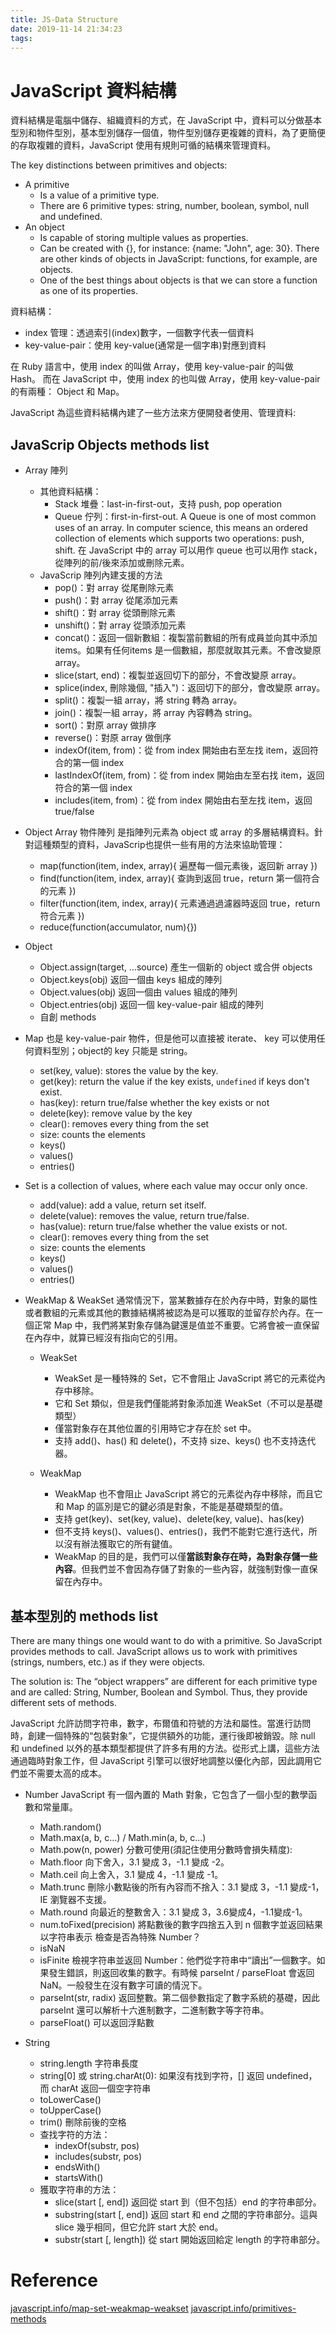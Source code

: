 ```yaml
---
title: JS-Data Structure
date: 2019-11-14 21:34:23
tags:
---
```


# JavaScript 資料結構

資料結構是電腦中儲存、組織資料的方式，在 JavaScript 中，資料可以分做基本型別和物件型別，基本型別儲存一個值，物件型別儲存更複雜的資料，為了更簡便的存取複雜的資料，JavaScript 使用有規則可循的結構來管理資料。

The key distinctions between primitives and objects:
- A primitive
  - Is a value of a primitive type.
  - There are 6 primitive types: string, number, boolean, symbol, null and undefined.
- An object
  - Is capable of storing multiple values as properties.
  - Can be created with {}, for instance: {name: "John", age: 30}. There are other kinds of objects in JavaScript: functions, for example, are objects.
  - One of the best things about objects is that we can store a function as one of its properties.


資料結構：
- index 管理：透過索引(index)數字，一個數字代表一個資料
- key-value-pair：使用 key-value(通常是一個字串)對應到資料

在 Ruby 語言中，使用 index 的叫做 Array，使用 key-value-pair 的叫做 Hash。
而在 JavaScript 中，使用 index 的也叫做 Array，使用 key-value-pair 的有兩種： Object 和 Map。

JavaScript 為這些資料結構內建了一些方法來方便開發者使用、管理資料:

## JavaScrip Objects methods list

- Array 陣列
  - 其他資料結構：
    - Stack 堆疊：last-in-first-out，支持 push, pop operation
    - Queue 佇列：first-in-first-out. A Queue is one of most common uses of an array. In computer science, this means an ordered collection of elements which supports two operations: push, shift.
    在 JavaScript 中的 array 可以用作 queue 也可以用作 stack，從陣列的前/後來添加或刪除元素。
  - JavaScrip 陣列內建支援的方法
    - pop()：對 array 從尾刪除元素
    - push()：對 array 從尾添加元素
    - shift()：對 array 從頭刪除元素
    - unshift()：對 array 從頭添加元素
    - concat()：返回一個新數組：複製當前數組的所有成員並向其中添加 items。如果有任何items 是一個數組，那麼就取其元素。不會改變原 array。
    - slice(start, end)：複製並返回切下的部分，不會改變原 array。 
    - splice(index, 刪除幾個, "插入")：返回切下的部分，會改變原 array。
    - split()：複製一組 array，將 string 轉為 array。
    - join()：複製一組 array，將 array 內容轉為 string。
    - sort()：對原 array 做排序
    - reverse()：對原 array 做倒序
    - indexOf(item, from)：從 from index 開始由右至左找 item，返回符合的第一個 index
    - lastIndexOf(item, from)：從 from index 開始由左至右找 item，返回符合的第一個 index
    - includes(item, from)：從 from index 開始由右至左找 item，返回 true/false

- Object Array 物件陣列
  是指陣列元素為 object 或 array 的多層結構資料。針對這種類型的資料，JavaScrip也提供一些有用的方法來協助管理：
  - map(function(item, index, array){ 遍歷每一個元素後，返回新 array })
  - find(function(item, index, array){ 查詢到返回 true，return 第一個符合的元素 })
  - filter(function(item, index, array){ 元素通過過濾器時返回 true，return 符合元素 })
  - reduce(function(accumulator, num){})

- Object
  - Object.assign(target, ...source) 產生一個新的 object 或合併 objects
  - Object.keys(obj) 返回一個由 keys 組成的陣列
  - Object.values(obj) 返回一個由 values 組成的陣列
  - Object.entries(obj) 返回一個 key-value-pair 組成的陣列
  - 自創 methods

- Map 也是 key-value-pair 物件，但是他可以直接被 iterate、 key 可以使用任何資料型別；object的 key 只能是 string。
  - set(key, value): stores the value by the key.
  - get(key): return the value if the key exists, `undefined` if keys don't exist.
  - has(key): return true/false whether the key exists or not
  - delete(key): remove value by the key
  - clear(): removes every thing from the set
  - size: counts the elements
  - keys()
  - values()
  - entries()

- Set is a collection of values, where each value may occur only once.
  - add(value): add a value, return set itself.
  - delete(value): removes the value, return true/false.
  - has(value): return true/false whether the value exists or not.
  - clear(): removes every thing from the set
  - size: counts the elements
  - keys()
  - values()
  - entries()

- WeakMap & WeakSet
  通常情況下，當某數據存在於內存中時，對象的屬性或者數組的元素或其他的數據結構將被認為是可以獲取的並留存於內存。在一個正常 Map 中，我們將某對象存儲為鍵還是值並不重要。它將會被一直保留在內存中，就算已經沒有指向它的引用。
  - WeakSet
    - WeakSet 是一種特殊的 Set，它不會阻止 JavaScript 將它的元素從內存中移除。
    - 它和 Set 類似，但是我們僅能將對象添加進 WeakSet（不可以是基礎類型）
    - 僅當對象存在其他位置的引用時它才存在於 set 中。
    - 支持 add()、has() 和 delete()，不支持 size、keys() 也不支持迭代器。

  - WeakMap
    - WeakMap 也不會阻止 JavaScript 將它的元素從內存中移除，而且它和 Map 的區別是它的鍵必須是對象，不能是基礎類型的值。
    - 支持 get(key)、set(key, value)、delete(key, value)、has(key)
    - 但不支持 keys()、values()、entries()，我們不能對它進行迭代，所以沒有辦法獲取它的所有鍵值。
    - WeakMap 的目的是，我們可以僅**當該對象存在時，為對象存儲一些內容**。但我們並不會因為存儲了對象的一些內容，就強制對像一直保留在內存中。

## 基本型別的 methods list

There are many things one would want to do with a primitive. So JavaScript provides methods to call. JavaScript allows us to work with primitives (strings, numbers, etc.) as if they were objects. 

The solution is:
The “object wrappers” are different for each primitive type and are called: String, Number, Boolean and Symbol. Thus, they provide different sets of methods.

JavaScript 允許訪問字符串，數字，布爾值和符號的方法和屬性。當進行訪問時，創建一個特殊的“包裝對象”，它提供額外的功能，運行後即被銷毀。除 null 和 undefined 以外的基本類型都提供了許多有用的方法。從形式上講，這些方法通過臨時對象工作，但 JavaScript 引擎可以很好地調整以優化內部，因此調用它們並不需要太高的成本。

- Number
  JavaScript 有一個內置的 Math 對象，它包含了一個小型的數學函數和常量庫。
  - Math.random()
  - Math.max(a, b, c...) / Math.min(a, b, c...)
  - Math.pow(n, power)
  分數可使用(須記住使用分數時會損失精度):
  - Math.floor 向下舍入，3.1 變成 3，-1.1 變成 -2。
  - Math.ceil 向上舍入，3.1 變成 4，-1.1 變成 -1。
  - Math.trunc 刪除小數點後的所有內容而不捨入：3.1 變成 3，-1.1 變成-1，IE 瀏覽器不支援。
  - Math.round 向最近的整數舍入：3.1 變成 3，3.6變成4，-1.1變成-1。
  - num.toFixed(precision) 將點數後的數字四捨五入到 n 個數字並返回結果以字符串表示
  檢查是否為特殊 Number？
  - isNaN
  - isFinite
  檢視字符串並返回 Number：他們從字符串中“讀出”一個數字。如果發生錯誤，則返回收集的數字。有時候 parseInt / parseFloat 會返回 NaN。一般發生在沒有數字可讀的情況下。
  - parseInt(str, radix) 返回整數。第二個參數指定了數字系統的基礎，因此 parseInt 還可以解析十六進制數字，二進制數字等字符串。
  - parseFloat() 可以返回浮點數

- String
  - string.length 字符串長度
  - string[0] 或 string.charAt(0):
    如果沒有找到字符，[] 返回 undefined，而 charAt 返回一個空字符串
  - toLowerCase()
  - toUpperCase()
  - trim() 刪除前後的空格
  - 查找字符的方法：
    - indexOf(substr, pos)
    - includes(substr, pos)
    - endsWith()
    - startsWith()
  - 獲取字符串的方法：
    - slice(start [, end]) 返回從 start 到（但不包括）end 的字符串部分。
    - substring(start [, end]) 返回 start 和 end 之間的字符串部分。這與 slice 幾乎相同，但它允許 start 大於 end。
    - substr(start [, length]) 從 start 開始返回給定 length 的字符串部分。

# Reference

[javascript.info/map-set-weakmap-weakset](https://zh.javascript.info/map-set-weakmap-weakset)
[javascript.info/primitives-methods](https://javascript.info/primitives-methods)
